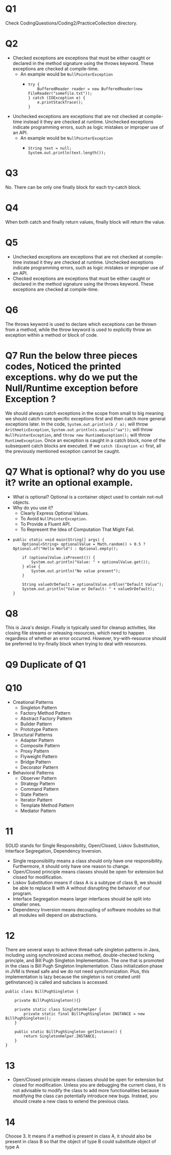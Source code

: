 # Q1
Check CodingQuestions/Coding2/PracticeCollection directory.

# Q2
- Checked exceptions are exceptions that must be either caught or declared in the method signature using the throws keyword. These exceptions are checked at compile-time.
  - An example would be `NullPointerException` 
    -   ```
        try {
            BufferedReader reader = new BufferedReader(new FileReader("somefile.txt"));
        } catch (IOException e) {
            e.printStackTrace();
        }
        ```
- Unchecked exceptions are exceptions that are not checked at compile-time instead it they are checked at runtime. Unchecked exceptions indicate programming errors, such as logic mistakes or improper use of an API.
  - An example would be `NullPointerException` 
    -   ```
        String text = null;
        System.out.println(text.length());
        ```

# Q3
No. There can be only one finally block for each try-catch block.

# Q4
When both catch and finally return values, finally block will return the value.

# Q5
- Unchecked exceptions are exceptions that are not checked at compile-time instead it they are checked at runtime. Unchecked exceptions indicate programming errors, such as logic mistakes or improper use of an API.
- Checked exceptions are exceptions that must be either caught or declared in the method signature using the throws keyword. These exceptions are checked at compile-time.

# Q6
The throws keyword is used to declare which exceptions can be thrown from a method, while the throw keyword is used to explicitly throw an exception within a method or block of code.

# Q7 Run the below three pieces codes, Noticed the printed exceptions. why do we put the Null/Runtime exception before Exception ?
We should always catch exceptions in the scope from small to big meaning we should catch more specific exceptions first and then catch more general exceptions later. In the code, `System.out.println(b / a);` will throw `ArithmeticException`, `System.out.println(s.equals("aa"));` will throw `NullPointerException`, and `throw new RuntimeException();` will throw `RuntimeException`. Once an exception is caught in a catch block, none of the subsequent catch blocks are executed. If we `catch (Exception e)` first, all the previously mentioned exception cannot be caught.

# Q7 What is optional? why do you use it? write an optional example.
- What is optional? Optional is a container object used to contain not-null objects.
- Why do you use it? 
  - Clearly Express Optional Values.
  - To Avoid `NullPointerException`.
  - To Provide a Fluent API.
  - To Represent the Idea of Computation That Might Fail.
-   ```
    public static void main(String[] args) {
        Optional<String> optionalValue = Math.random() > 0.5 ? Optional.of("Hello World") : Optional.empty();

        if (optionalValue.isPresent()) {
            System.out.println("Value: " + optionalValue.get());
        } else {
            System.out.println("No value present");
        }

        String valueOrDefault = optionalValue.orElse("Default Value");
        System.out.println("Value or Default: " + valueOrDefault);
    }
    ```
# Q8
This is Java's design. Finally is typically used for cleanup activities, like closing file streams or releasing resources, which need to happen regardless of whether an error occurred. However, try-with-resource should be preferred to try-finally block when trying to deal with resources.

# Q9 Duplicate of Q1

# Q10
- Creational Patterns
  - Singleton Pattern
  - Factory Method Pattern
  - Abstract Factory Pattern
  - Builder Pattern
  - Prototype Pattern
- Structural Patterns
  - Adapter Pattern
  - Composite Pattern
  - Proxy Pattern
  - Flyweight Pattern
  - Bridge Pattern
  - Decorator Pattern
- Behavioral Patterns
  - Observer Pattern
  - Strategy Pattern
  - Command Pattern
  - State Pattern
  - Iterator Pattern
  - Template Method Pattern
  - Mediator Pattern

# 11
SOLID stands for Single Responsibility, Open/Closed, Liskov Substitution, Interface Segregation, Dependency Inversion.
- Single responsibility means a class should only have one responsibility. Furthermore, it should only have one reason to change.
- Open/Closed principle means classes should be open for extension but closed for modification.
- Liskov Substitution means if class A is a subtype of class B, we should be able to replace B with A without disrupting the behavior of our program.
- Interface Segregation means larger interfaces should be split into smaller ones.
- Dependency Inversion means decoupling of software modules so that all modules will depend on abstractions.

# 12
There are several ways to achieve thread-safe singleton patterns in Java, including using synchronized access method, double-checked locking principle, and Bill Pugh Singleton Implementation. The one that is promoted in the class is Bill Pugh Singleton Implementation. Class initialization phase in JVM is thread safe and we do not need synchronization. Plus, this implementation is lazy because the singleton is not created until getInstance() is called and subclass is accessed.
```
public class BillPughSingleton {

    private BillPughSingleton(){}

    private static class SingletonHelper {
        private static final BillPughSingleton INSTANCE = new BillPughSingleton();
    }

    public static BillPughSingleton getInstance() {
        return SingletonHelper.INSTANCE;
    }
}
```

# 13
- Open/Closed principle means classes should be open for extension but closed for modification. Unless you are debugging the current class, it is not advisable to modify the class to add more functionalities because modifying the class can potentially introduce new bugs. Instead, you should create a new class to extend the previous class.

# 14
Choose 3. It means if a method is present in class A, it should also be present in class B so that the object of 
type B could substitute object of type A